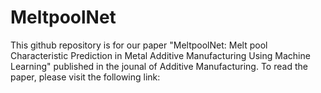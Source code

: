 # MeltpoolNet

This github repository is for our paper "MeltpoolNet: Melt pool Characteristic Prediction in Metal Additive Manufacturing Using Machine Learning" published in the jounal of Additive Manufacturing. To read the paper, please visit the following link: 
